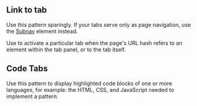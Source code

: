 <uxdot-pattern src="./patterns/link-to-tab.html">
  <h2 slot="heading">Link to tab</h2>
  <rh-alert state="warning">
    Use this pattern sparingly. If your tabs serve only as page navigation,
    use the <a href="/elements/subnavigation">Subnav</a> element instead.
  </rh-alert>
  <p>Use to activate a particular tab when the page's URL hash refers to an element
  within the tab panel, or to the tab itself.</p>
</uxdot-pattern>

<uxdot-pattern src="./patterns/code-tabs.html">
  <h2 slot="heading">Code Tabs</h2>
  <p>Use this pattern to display highlighted code blocks of one or more
     languages, for example: the HTML, CSS, and JavaScript needed to implement a
     pattern.</p>
</uxdot-pattern>

